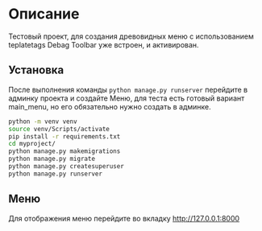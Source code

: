 # Описание

Тестовый проект, для создания древовидных меню с использованием teplatetags
Debag Toolbar уже встроен, и активирован.
## Установка
После выполнения команды ```python manage.py runserver```
перейдите в админку проекта и создайте Меню, для теста есть готовый вариант main_menu, но его обязательно нужно создать в админке.




```bash
python -m venv venv
source venv/Scripts/activate
pip install -r requirements.txt
cd myproject/
python manage.py makemigrations
python manage.py migrate
python manage.py createsuperuser
python manage.py runserver

```


## Меню

Для отображения меню перейдите во вкладку http://127.0.0.1:8000
